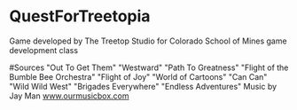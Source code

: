 # QuestForTreetopia
Game developed by The Treetop Studio for Colorado School of Mines game development class

#Sources
"Out To Get Them"
"Westward"
"Path To Greatness"
"Flight of the Bumble Bee Orchestra"
"Flight of Joy"
"World of Cartoons"
"Can Can"
"Wild Wild West"
"Brigades Everywhere"
"Endless Adventures"
Music by Jay Man
www.ourmusicbox.com
